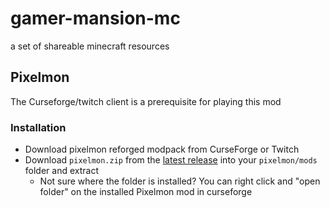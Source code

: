 # gamer-mansion-mc
a set of shareable minecraft resources


## Pixelmon

The Curseforge/twitch client is a prerequisite for playing this mod

### Installation

- Download pixelmon reforged modpack from CurseForge or Twitch
- Download `pixelmon.zip` from the [latest release](https://github.com/calebGarrick/gamer-mansion-mc/releases) into your `pixelmon/mods` folder and extract
	- Not sure where the folder is installed? You can right click and "open folder" on the installed Pixelmon mod in curseforge
